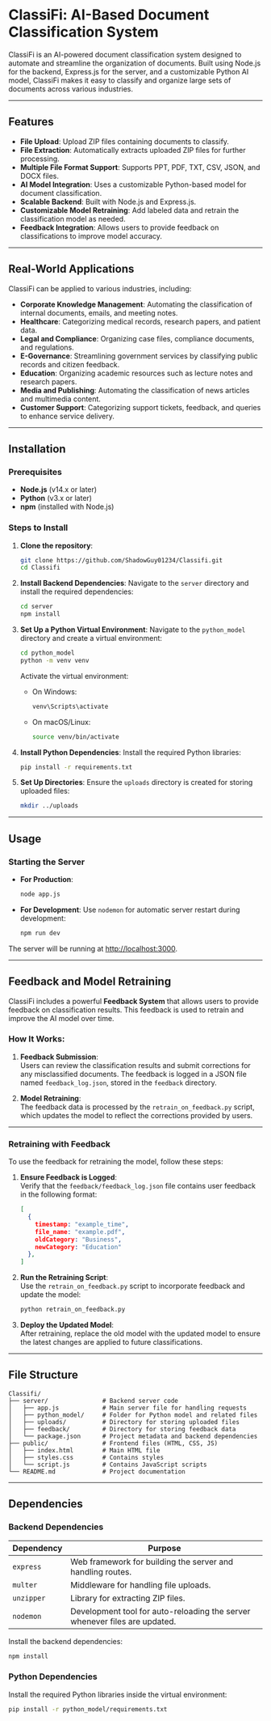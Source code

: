 # ClassiFi: AI-Based Document Classification System

ClassiFi is an AI-powered document classification system designed to automate and streamline the organization of documents. Built using Node.js for the backend, Express.js for the server, and a customizable Python AI model, ClassiFi makes it easy to classify and organize large sets of documents across various industries.

---

## Features
- **File Upload**: Upload ZIP files containing documents to classify.
- **File Extraction**: Automatically extracts uploaded ZIP files for further processing.
- **Multiple File Format Support**: Supports PPT, PDF, TXT, CSV, JSON, and DOCX files.
- **AI Model Integration**: Uses a customizable Python-based model for document classification.
- **Scalable Backend**: Built with Node.js and Express.js.
- **Customizable Model Retraining**: Add labeled data and retrain the classification model as needed.
- **Feedback Integration**: Allows users to provide feedback on classifications to improve model accuracy.

---

## Real-World Applications
ClassiFi can be applied to various industries, including:
- **Corporate Knowledge Management**: Automating the classification of internal documents, emails, and meeting notes.
- **Healthcare**: Categorizing medical records, research papers, and patient data.
- **Legal and Compliance**: Organizing case files, compliance documents, and regulations.
- **E-Governance**: Streamlining government services by classifying public records and citizen feedback.
- **Education**: Organizing academic resources such as lecture notes and research papers.
- **Media and Publishing**: Automating the classification of news articles and multimedia content.
- **Customer Support**: Categorizing support tickets, feedback, and queries to enhance service delivery.

---

## Installation

### Prerequisites
- **Node.js** (v14.x or later)
- **Python** (v3.x or later)
- **npm** (installed with Node.js)

### Steps to Install
1. **Clone the repository**:
   ```bash
   git clone https://github.com/ShadowGuy01234/Classifi.git
   cd Classifi
   ```

2. **Install Backend Dependencies**:
   Navigate to the `server` directory and install the required dependencies:
   ```bash
   cd server
   npm install
   ```

3. **Set Up a Python Virtual Environment**:
   Navigate to the `python_model` directory and create a virtual environment:
   ```bash
   cd python_model
   python -m venv venv
   ```
   Activate the virtual environment:
   - On Windows:
     ```bash
     venv\Scripts\activate
     ```
   - On macOS/Linux:
     ```bash
     source venv/bin/activate
     ```

4. **Install Python Dependencies**:
   Install the required Python libraries:
   ```bash
   pip install -r requirements.txt
   ```

5. **Set Up Directories**:
   Ensure the `uploads` directory is created for storing uploaded files:
   ```bash
   mkdir ../uploads
   ```

---

## Usage

### Starting the Server
- **For Production**:
  ```bash
  node app.js
  ```

- **For Development**:
  Use `nodemon` for automatic server restart during development:
  ```bash
  npm run dev
  ```

The server will be running at [http://localhost:3000](http://localhost:3000).

---

## Feedback and Model Retraining

ClassiFi includes a powerful **Feedback System** that allows users to provide feedback on classification results. This feedback is used to retrain and improve the AI model over time.

### How It Works:
1. **Feedback Submission**:  
   Users can review the classification results and submit corrections for any misclassified documents. The feedback is logged in a JSON file named `feedback_log.json`, stored in the `feedback` directory.

2. **Model Retraining**:  
   The feedback data is processed by the `retrain_on_feedback.py` script, which updates the model to reflect the corrections provided by users.

---

### Retraining with Feedback

To use the feedback for retraining the model, follow these steps:

1. **Ensure Feedback is Logged**:  
   Verify that the `feedback/feedback_log.json` file contains user feedback in the following format:
   ```json
   [
     {
       timestamp: "example_time",
       file_name: "example.pdf",
       oldCategory: "Business",
       newCategory: "Education"
     },
   ]
   ```

2. **Run the Retraining Script**:  
   Use the `retrain_on_feedback.py` script to incorporate feedback and update the model:
   ```bash
   python retrain_on_feedback.py
   ```

3. **Deploy the Updated Model**:  
   After retraining, replace the old model with the updated model to ensure the latest changes are applied to future classifications.

---

## File Structure

```
Classifi/
├── server/               # Backend server code
│   ├── app.js            # Main server file for handling requests
│   ├── python_model/     # Folder for Python model and related files
│   ├── uploads/          # Directory for storing uploaded files
│   ├── feedback/         # Directory for storing feedback data
│   └── package.json      # Project metadata and backend dependencies
├── public/               # Frontend files (HTML, CSS, JS)
│   ├── index.html        # Main HTML file
│   ├── styles.css        # Contains styles
│   └── script.js         # Contains JavaScript scripts
└── README.md             # Project documentation
```

---

## Dependencies

### Backend Dependencies
| Dependency | Purpose |
|------------|---------|
| `express`  | Web framework for building the server and handling routes. |
| `multer`   | Middleware for handling file uploads. |
| `unzipper` | Library for extracting ZIP files. |
| `nodemon`  | Development tool for auto-reloading the server whenever files are updated. |

Install the backend dependencies:
```bash
npm install
```

### Python Dependencies
Install the required Python libraries inside the virtual environment:
```bash
pip install -r python_model/requirements.txt
```